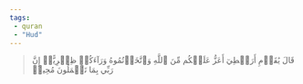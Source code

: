 ```yaml
---
tags: 
 - quran 
 - "Hud"
---
```


> قَالَ يَٰقَوۡمِ أَرَهۡطِيٓ أَعَزُّ عَلَيۡكُم مِّنَ ٱللَّهِ وَٱتَّخَذۡتُمُوهُ وَرَآءَكُمۡ ظِهۡرِيًّاۖ إِنَّ رَبِّي بِمَا تَعۡمَلُونَ مُحِيطٞ
